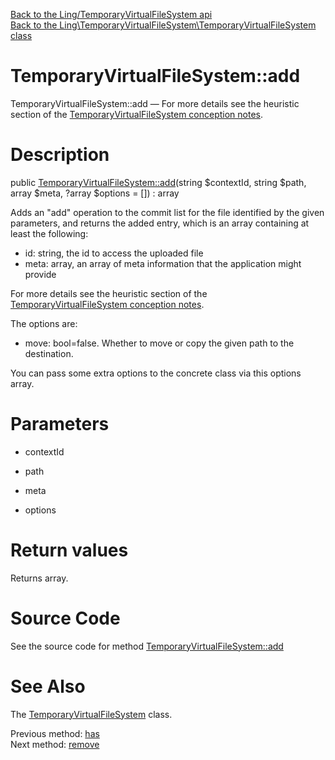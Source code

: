 [Back to the Ling/TemporaryVirtualFileSystem api](https://github.com/lingtalfi/TemporaryVirtualFileSystem/blob/master/doc/api/Ling/TemporaryVirtualFileSystem.md)<br>
[Back to the Ling\TemporaryVirtualFileSystem\TemporaryVirtualFileSystem class](https://github.com/lingtalfi/TemporaryVirtualFileSystem/blob/master/doc/api/Ling/TemporaryVirtualFileSystem/TemporaryVirtualFileSystem.md)


TemporaryVirtualFileSystem::add
================



TemporaryVirtualFileSystem::add — For more details see the heuristic section of the [TemporaryVirtualFileSystem conception notes](https://github.com/lingtalfi/TemporaryVirtualFileSystem/blob/master/doc/pages/conception-notes.md).




Description
================


public [TemporaryVirtualFileSystem::add](https://github.com/lingtalfi/TemporaryVirtualFileSystem/blob/master/doc/api/Ling/TemporaryVirtualFileSystem/TemporaryVirtualFileSystem/add.md)(string $contextId, string $path, array $meta, ?array $options = []) : array




Adds an "add" operation to the commit list for the file identified by the given parameters,
and returns the added entry, which is an array containing at least the following:

- id: string, the id to access the uploaded file
- meta: array, an array of meta information that the application might provide


For more details see the heuristic section of the [TemporaryVirtualFileSystem conception notes](https://github.com/lingtalfi/TemporaryVirtualFileSystem/blob/master/doc/pages/conception-notes.md).

The options are:
-  move: bool=false. Whether to move or copy the given path to the destination.



You can pass some extra options to the concrete class via this options array.




Parameters
================


- contextId

    

- path

    

- meta

    

- options

    


Return values
================

Returns array.








Source Code
===========
See the source code for method [TemporaryVirtualFileSystem::add](https://github.com/lingtalfi/TemporaryVirtualFileSystem/blob/master/TemporaryVirtualFileSystem.php#L126-L130)


See Also
================

The [TemporaryVirtualFileSystem](https://github.com/lingtalfi/TemporaryVirtualFileSystem/blob/master/doc/api/Ling/TemporaryVirtualFileSystem/TemporaryVirtualFileSystem.md) class.

Previous method: [has](https://github.com/lingtalfi/TemporaryVirtualFileSystem/blob/master/doc/api/Ling/TemporaryVirtualFileSystem/TemporaryVirtualFileSystem/has.md)<br>Next method: [remove](https://github.com/lingtalfi/TemporaryVirtualFileSystem/blob/master/doc/api/Ling/TemporaryVirtualFileSystem/TemporaryVirtualFileSystem/remove.md)<br>


